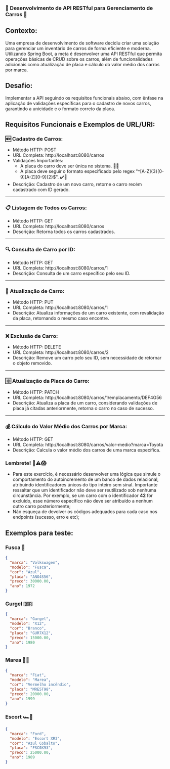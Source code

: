 
### 🚗 Desenvolvimento de API RESTful para Gerenciamento de Carros 🚀

## Contexto:
Uma empresa de desenvolvimento de software decidiu criar uma solução para gerenciar um inventário de carros de forma eficiente e moderna. Utilizando Spring Boot, a meta é desenvolver uma API RESTful que permita operações básicas de CRUD sobre os carros, além de funcionalidades adicionais como atualização de placa e cálculo do valor médio dos carros por marca.

## Desafio:
Implementar a API seguindo os requisitos funcionais abaixo, com ênfase na aplicação de validações específicas para o cadastro de novos carros, garantindo a unicidade e o formato correto da placa.

## Requisitos Funcionais e Exemplos de URL/URI:

### 🆕 Cadastro de Carros:
- Método HTTP: POST
- URL Completa: http://localhost:8080/carros
- Validações Importantes:
    - A placa do carro deve ser única no sistema. 🚫🔁
    - A placa deve seguir o formato especificado pelo regex "^[A-Z]{3}[0-9][A-Z][0-9]{2}$". ✔️📝
- Descrição: Cadastro de um novo carro, retorne o carro recém cadastrado com ID gerado.

<hr>

### 📋 Listagem de Todos os Carros:
- Método HTTP: GET
- URL Completa: http://localhost:8080/carros
- Descrição: Retorna todos os carros cadastrados.

<hr>

### 🔍 Consulta de Carro por ID:
- Método HTTP: GET
- URL Completa: http://localhost:8080/carros/1
- Descrição: Consulta de um carro específico pelo seu ID.

<hr>

### 🔄 Atualização de Carro:
- Método HTTP: PUT
- URL Completa: http://localhost:8080/carros/1
- Descrição: Atualiza informações de um carro existente, com revalidação da placa, retornando o mesmo caso encontre.

<hr>

### ❌ Exclusão de Carro:
- Método HTTP: DELETE
- URL Completa: http://localhost:8080/carros/2
- Descrição: Remove um carro pelo seu ID, sem necessidade de retornar o objeto removido.

<hr>

### 🆔 Atualização da Placa do Carro:
- Método HTTP: PATCH
- URL Completa: http://localhost:8080/carros/1/emplacamento/DEF4G56
- Descrição: Atualiza a placa de um carro, considerando validações de placa já citadas anteriormente,
  retorna o carro no caso de sucesso.

<hr>

### 💰 Cálculo do Valor Médio dos Carros por Marca:
- Método HTTP: GET
- URL Completa: http://localhost:8080/carros/valor-medio?marca=Toyota
- Descrição: Calcula o valor médio dos carros de uma marca específica.

### Lembrete! 🚨⚠️😱
- Para este exercício, é necessário desenvolver uma lógica que simule o comportamento do autoincremento de um banco de dados relacional, atribuindo identificadores únicos do tipo inteiro sem sinal. Importante ressaltar que um identificador não deve ser reutilizado sob nenhuma circunstância.
  Por exemplo, se um carro com o identificador <b>42</b> for excluído, esse número específico não deve ser atribuído a nenhum outro carro posteriormente;
- Não esqueça de devolver os códigos adequados para cada caso nos endpoints (sucesso, erro e etc);

## Exemplos para teste:

### Fusca 🤜
```json
{
  "marca": "Volkswagen",
  "modelo": "Fusca",
  "cor": "Azul",
  "placa": "ANO4S56",
  "preco": 30000.00,
  "ano": 1972
}
```
### Gurgel 🇧🇷
```json
{
  "marca": "Gurgel",
  "modelo": "X12",
  "cor": "Branco",
  "placa": "GUR7X12",
  "preco": 15000.00,
  "ano": 1980
}
```

### Marea 🧯🔥
```json
{
  "marca": "Fiat",
  "modelo": "Marea",
  "cor": "Vermelho incêndio",
  "placa": "MRE5T98",
  "preco": 20000.00,
  "ano": 1999
}
```

### Escort 🏎️💨
```json
{
  "marca": "Ford",
  "modelo": "Escort XR3",
  "cor": "Azul Cobalto",
  "placa": "FSC0X93",
  "preco": 25000.00,
  "ano": 1989
}
```